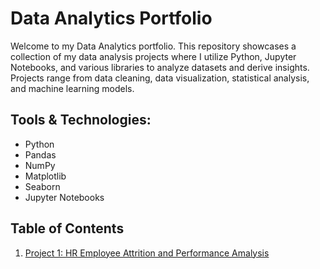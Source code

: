 # Data Analytics Portfolio

Welcome to my Data Analytics portfolio. This repository showcases a collection of my data analysis projects where I utilize Python, Jupyter Notebooks, and various libraries to analyze datasets and derive insights. Projects range from data cleaning, data visualization, statistical analysis, and machine learning models.

## Tools & Technologies:
- Python
- Pandas
- NumPy
- Matplotlib
- Seaborn
- Jupyter Notebooks

## Table of Contents
1. [Project 1: HR Employee Attrition and Performance Amalysis](#project-1-HR)
